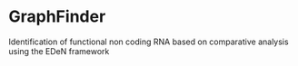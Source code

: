 # GraphFinder
Identification of functional non coding RNA based on comparative analysis using the EDeN framework
